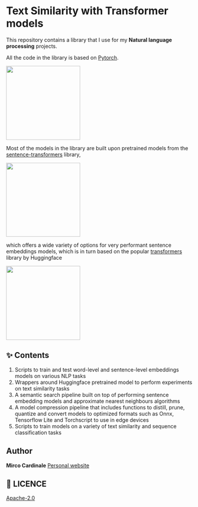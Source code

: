 # Text Similarity with Transformer models

This repository contains a library that I use for my **Natural language processing** projects.

All the code in the library is based on [Pytorch](https://pytorch.org/mobile/home/).

<a href="https://pytorch.org/"><img src="https://miro.medium.com/max/691/0*xXUYOs5MWWenxoNz" width="200"/></a>
<br>

Most of the models in the library are built upon pretrained models from the [sentence-transformers](https://github.com/UKPLab/sentence-transformers) library,

<a href="https://fastapi.tiangolo.com/"><img src="https://www.sbert.net/_static/logo.png" width="200"/></a>
<br>

which offers a wide variety of options for very performant sentence embeddings models, which is in turn based on the popular [transformers](https://huggingface.co/) library by Huggingface

<a href="https://fastapi.tiangolo.com/"><img src="https://repository-images.githubusercontent.com/155220641/a16c4880-a501-11ea-9e8f-646cf611702e" width="200"/></a>

## ✨ Contents

1. Scripts to train and test word-level and sentence-level embeddings models on various NLP tasks
2. Wrappers around Huggingface pretrained model to perform experiments on text similarity tasks
3. A semantic search pipeline built on top of performing sentence embedding models and approximate nearest neighbours algorithms
4. A model compression pipeline that includes functions to distill, prune, quantize and convert models to optimized formats such as Onnx, Tensorflow Lite and Torchscript to use in edge devices
5. Scripts to train models on a variety of text similarity and sequence classification tasks

## Author

**Mirco Cardinale**
[Personal website](https://mirco-cardinale-portfolio.herokuapp.com/)

## 🔖 LICENCE

[Apache-2.0](https://github.com/cr1m5onk1ng/nala_android_app/blob/dev/LICENSE)
